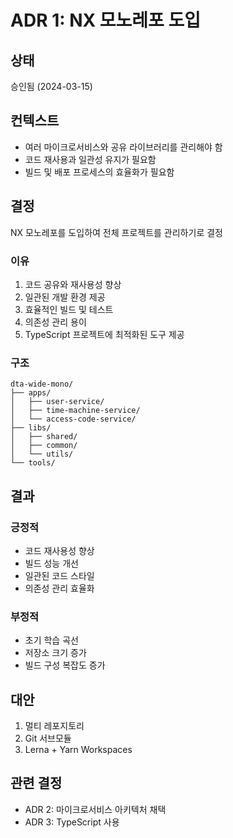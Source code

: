 # ADR 1: NX 모노레포 도입

## 상태
승인됨 (2024-03-15)

## 컨텍스트
- 여러 마이크로서비스와 공유 라이브러리를 관리해야 함
- 코드 재사용과 일관성 유지가 필요함
- 빌드 및 배포 프로세스의 효율화가 필요함

## 결정
NX 모노레포를 도입하여 전체 프로젝트를 관리하기로 결정

### 이유
1. 코드 공유와 재사용성 향상
2. 일관된 개발 환경 제공
3. 효율적인 빌드 및 테스트
4. 의존성 관리 용이
5. TypeScript 프로젝트에 최적화된 도구 제공

### 구조
```
dta-wide-mono/
├── apps/
│   ├── user-service/
│   ├── time-machine-service/
│   └── access-code-service/
├── libs/
│   ├── shared/
│   ├── common/
│   └── utils/
└── tools/
```

## 결과
### 긍정적
- 코드 재사용성 향상
- 빌드 성능 개선
- 일관된 코드 스타일
- 의존성 관리 효율화

### 부정적
- 초기 학습 곡선
- 저장소 크기 증가
- 빌드 구성 복잡도 증가

## 대안
1. 멀티 레포지토리
2. Git 서브모듈
3. Lerna + Yarn Workspaces

## 관련 결정
- ADR 2: 마이크로서비스 아키텍처 채택
- ADR 3: TypeScript 사용 